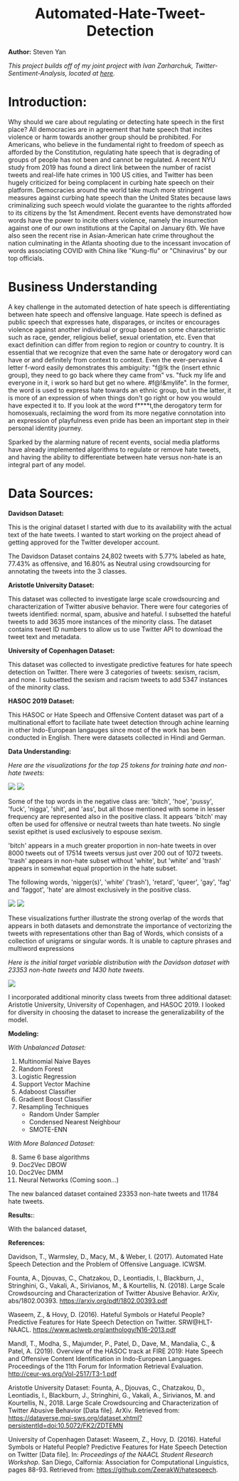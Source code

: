 <h1><center><font size="6">Automated-Hate-Tweet-Detection</font></center></h1>

**Author:**  Steven Yan

*This project builds off of my joint project with Ivan Zarharchuk,  Twitter-Sentiment-Analysis, located at <a href="https://github.com/datascisteven/Twitter-Sentiment-Analysis">here</a>.*  

# Introduction:

Why should we care about regulating or detecting hate speech in the first place?  All democracies are in agreement that hate speech that incites violence or harm towards another group should be prohibited.  For Americans, who believe in the fundamental right to freedom of speech as afforded by the Constitution, regulating hate speech that is degrading of groups of people has not been and cannot be regulated. A recent NYU study from 2019 has found a direct link between the number of racist tweets and real-life hate crimes in 100 US cities, and Twitter has been hugely criticized for being complacent in curbing hate speech on their platform.  Democracies around the world take much more stringent measures against curbing hate speech than the United States because laws criminalizing such speech would violate the guarantee to the rights afforded to its citizens by the 1st Amendment.  Recent events have demonstrated how words have the power to incite others violence, namely the insurrection against one of our own institutions at the Capital on January 6th.  We have also seen the recent rise in Asian-American hate crime throughout the nation culminating in the Atlanta shooting due to the incessant invocation of words associating COVID with China like "Kung-flu" or "Chinavirus" by our top officials.


# Business Understanding

A key challenge in the automated detection of hate speech is differentiating between hate speech and offensive language. Hate speech is defined as public speech that expresses hate, disparages, or incites or encourages violence against another individual or group based on some characteristic such as race, gender, religious belief, sexual orientation, etc.  Even that exact definition can differ from region to region or country to country.  It is essential that we recognize that even the same hate or derogatory word can have or  and definitely from context to context. Even the ever-pervasive 4 letter f-word easily demonstrates this ambiguity:  "f@!k the (insert ethnic group), they need to go back where they came from" vs. "fuck my life and everyone in it, i work so hard but get no where. #f@!&mylife". In the former, the word is used to express hate towards an ethnic group, but in the latter, it is more of an expression of when things don't go right or how you would have expected it to.  If you look at the word f****t,the derogatory term for homosexuals, reclaiming the word from its more negative connotation into an expression of playfulness even pride has been an important step in their personal identity journey.

Sparked by the alarming nature of recent events, social media platforms have already implemented algorithms to regulate or remove hate tweets, and having the ability to differentiate between hate versus non-hate is an integral part of any model.


# Data Sources:

**Davidson Dataset:**

This is the original dataset I started with due to its availability with the actual text of the hate tweets.  I wanted to start working on the project ahead of getting approved for the Twitter developer account. 

The Davidson Dataset contains 24,802 tweets with 5.77% labeled as hate, 77.43% as offensive, and 16.80% as Neutral using crowdsourcing for annotating the tweets into the 3 classes. 

**Aristotle University Dataset:**

This dataset was collected to investigate large scale crowdsourcing and characterization of Twitter abusive behavior.  There were four categories of tweets identified: normal, spam, abusive and hateful.  I subsetted the hateful tweets to add 3635 more instances of the minority class.  The dataset contains tweet ID numbers to allow us to use Twitter API to download the tweet text and metadata.

**University of Copenhagen Dataset:**

This dataset was collected to investigate predictive features for hate speech detection on Twitter.  There were 3 categories of tweets:  sexism, racism, and none.  I subsetted the sexism and racism tweets to add 5347 instances of the minority class.

**HASOC 2019 Dataset:**

This HASOC or Hate Speech and Offensive Content dataset was part of a multinational effort to faciliate hate tweet detection through achine learning in other Indo-European langauges since most of the work has been conducted in English.  There were datasets collected in Hindi and German.

**Data Understanding:**

*Here are the visualizations for the top 25 tokens for training hate and non-hate tweets:*

<img src="images/freq_dist_zero.png">
 
<img src="images/freq_dist_one.png">

Some of the top words in the negative class are: 'bitch', 'hoe', 'pussy', 'fuck', 'nigga', 'shit', and 'ass', but all those mentioned with some in lesser frequency are represented also in the positive class. It appears 'bitch' may often be used for offensive or neutral tweets than hate tweets. No single sexist epithet is used exclusively to espouse sexism.   

'bitch' appears in a much greater proportion in non-hate tweets in over 8000 tweets out of 17514 tweets versus just over 200 out of 1072 tweets. 'trash' appears in non-hate subset without 'white', but 'white' and 'trash' appears in somewhat equal proportion in the hate subset.

The following words, 'nigger(s)', 'white' ('trash'), 'retard', 'queer', 'gay', 'fag' and 'faggot', 'hate' are almost exclusively in the positive class.

<img src="images/tsne_zero.png">

<img src="images/tsne_one.png">

These visualizations further illustrate the strong overlap of the words that appears in both datasets and demonstrate the importance of vectorizing the tweets with representations other than Bag of Words, which consists of a collection of unigrams or singular words. It is unable to capture phrases and multiword expressions

*Here is the initial target variable distribution with the Davidson dataset with 23353 non-hate tweets and 1430 hate tweets.*

<img src="images/target_distribution.png">

I incorporated additional minority class tweets from three additional dataset: Aristotle University, University of Copenhagen, and HASOC 2019.  I looked for diversity in choosing the dataset to increase the generalizability of the model.
  
**Modeling:**

*With Unbalanced Dataset:*
1. Multinomial Naive Bayes
2. Random Forest
3. Logistic Regression
4. Support Vector Machine
5. Adaboost Classifier
6. Gradient Boost Classifier
7. Resampling Techniques
   - Random Under Sampler
   - Condensed Nearest Neighbour
   - SMOTE-ENN

*With More Balanced Dataset:*

8.  Same 6 base algorithms
9.  Doc2Vec DBOW
10. Doc2Vec DMM
11. Neural Networks (Coming soon...)

The new balanced dataset contained 23353 non-hate tweets and 11784 hate tweets.

**Results:**:

With the balanced dataset, 

**References:**

Davidson, T., Warmsley, D., Macy, M., & Weber, I. (2017). Automated Hate Speech Detection and the Problem of Offensive Language. ICWSM.

Founta, A., Djouvas, C., Chatzakou, D., Leontiadis, I., Blackburn, J., Stringhini, G., Vakali, A., Sirivianos, M., & Kourtellis, N. (2018). Large Scale Crowdsourcing and Characterization of Twitter Abusive Behavior. ArXiv, abs/1802.00393. https://arxiv.org/pdf/1802.00393.pdf

Waseem, Z., & Hovy, D. (2016). Hateful Symbols or Hateful People? Predictive Features for Hate Speech Detection on Twitter. SRW@HLT-NAACL. https://www.aclweb.org/anthology/N16-2013.pdf

Mandl, T., Modha, S., Majumder, P., Patel, D., Dave, M., Mandalia, C., & Patel, A. (2019). Overview of the HASOC track at FIRE 2019: Hate Speech and Offensive Content Identification in Indo-European Languages. Proceedings of the 11th Forum for Information Retrieval Evaluation. http://ceur-ws.org/Vol-2517/T3-1.pdf

Aristotle University Dataset:  Founta, A., Djouvas, C., Chatzakou, D., Leontiadis, I., Blackburn, J., Stringhini, G., Vakali, A., Sirivianos, M. and Kourtellis, N., 2018. Large Scale Crowdsourcing and Characterization of Twitter Abusive Behavior \[Data file\]. ArXiv. Retrieved from: https://dataverse.mpi-sws.org/dataset.xhtml?persistentId=doi:10.5072/FK2/ZDTEMN

University of Copenhagen Dataset:  Waseem, Z., Hovy, D. (2016). Hateful Symbols or Hateful People? Predictive Features for Hate Speech Detection on Twitter \[Data file\]. In: *Proceedings of the NAACL Student Research Workshop*. San Diego, Calfornia: Association for Computational Linguistics, pages 88-93. Retrieved from: https://github.com/ZeerakW/hatespeech.



